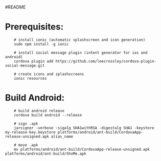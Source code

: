 #README

# Prerequisites:

		# install ionic (automatic splashscreen and icon generation)
		sudo npm install -g ionic

		# install social message plugin (intent generator for ios and android)
		cordova plugin add https://github.com/leecrossley/cordova-plugin-social-message.git

		# create icons and splashscreens
		ionic resources

# Build Android:
		# build android release
		cordova build android --release

		# sign .apk
		jarsigner -verbose -sigalg SHA1withRSA -digestalg SHA1 -keystore my-release-key.keystore platforms/android/ant-build/CordovaApp-release-unsigned.apk alias_name

		# move .apk
		mv platforms/android/ant-build/CordovaApp-release-unsigned.apk platforms/android/ant-build/ShoMe.apk